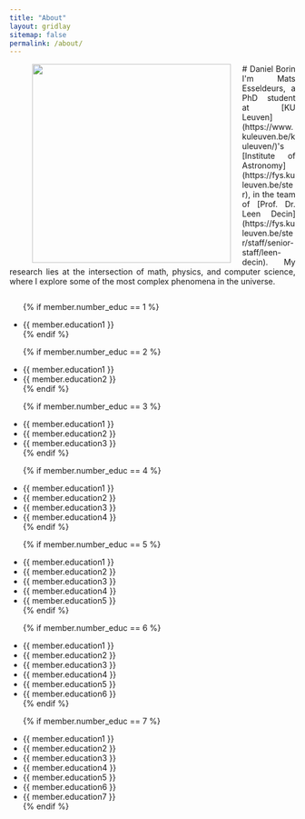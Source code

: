 ```yaml
---
title: "About"
layout: gridlay
sitemap: false
permalink: /about/
---
```


<style>
.jumbotron{
    padding:3%;
    padding-bottom:10px;
    padding-top:10px;
    margin-top:10px;
    margin-bottom:30px;
}
</style>


<div id="homeid" class="col-sm-12 col-xs-12">
<figure>
  <img src="{{site.url}}{{site.baseurl}}/images/headshot.jpg" style="width:350px; min-width:30%; max-width:100%; margin-left:0px; margin-right:20px; margin-bottom:0px; margin-top:0px;" align="left">
</figure>

<div style="text-align:justify">
# Daniel Borin
I'm Mats Esseldeurs, a PhD student at [KU Leuven](https://www.kuleuven.be/kuleuven/)'s [Institute of Astronomy](https://fys.kuleuven.be/ster), in the team of [Prof. Dr. Leen Decin](https://fys.kuleuven.be/ster/staff/senior-staff/leen-decin). My research lies at the intersection of math, physics, and computer science, where I explore some of the most complex phenomena in the universe.


<ul style="overflow: hidden">

  {% if member.number_educ == 1 %}
  <li><i class="fa fa-graduation-cap"></i> {{ member.education1 }} </li>
  {% endif %}

  {% if member.number_educ == 2 %}
  <li><i class="fa fa-graduation-cap"></i> {{ member.education1 }} </li>
  <li><i class="fa fa-graduation-cap"></i> {{ member.education2 }} </li>
  {% endif %}

  {% if member.number_educ == 3 %}
  <li><i class="fa fa-graduation-cap"></i> {{ member.education1 }} </li>
  <li><i class="fa fa-graduation-cap"></i> {{ member.education2 }} </li>
  <li><i class="fa fa-graduation-cap"></i> {{ member.education3 }} </li>
  {% endif %}

  {% if member.number_educ == 4 %}
  <li><i class="fa fa-graduation-cap"></i> {{ member.education1 }} </li>
  <li><i class="fa fa-graduation-cap"></i> {{ member.education2 }} </li>
  <li><i class="fa fa-graduation-cap"></i> {{ member.education3 }} </li>
  <li><i class="fa fa-graduation-cap"></i> {{ member.education4 }} </li>
  {% endif %}

  {% if member.number_educ == 5 %}
  <li><i class="fa fa-graduation-cap"></i> {{ member.education1 }} </li>
  <li><i class="fa fa-graduation-cap"></i> {{ member.education2 }} </li>
  <li><i class="fa fa-graduation-cap"></i> {{ member.education3 }} </li>
  <li><i class="fa fa-graduation-cap"></i> {{ member.education4 }} </li>
  <li><i class="fa fa-graduation-cap"></i> {{ member.education5 }} </li>
  {% endif %}

  {% if member.number_educ == 6 %}
  <li><i class="fa fa-graduation-cap"></i> {{ member.education1 }} </li>
  <li><i class="fa fa-graduation-cap"></i> {{ member.education2 }} </li>
  <li><i class="fa fa-graduation-cap"></i> {{ member.education3 }} </li>
  <li><i class="fa fa-graduation-cap"></i> {{ member.education4 }} </li>
  <li><i class="fa fa-graduation-cap"></i> {{ member.education5 }} </li>
  <li><i class="fa fa-graduation-cap"></i> {{ member.education6 }} </li>
  {% endif %}

  {% if member.number_educ == 7 %}
  <li><i class="fa fa-graduation-cap"></i> {{ member.education1 }} </li>
  <li><i class="fa fa-graduation-cap"></i> {{ member.education2 }} </li>
  <li><i class="fa fa-graduation-cap"></i> {{ member.education3 }} </li>
  <li><i class="fa fa-graduation-cap"></i> {{ member.education4 }} </li>
  <li><i class="fa fa-graduation-cap"></i> {{ member.education5 }} </li>
  <li><i class="fa fa-graduation-cap"></i> {{ member.education6 }} </li>
  <li><i class="fa fa-graduation-cap"></i> {{ member.education7 }} </li>
  {% endif %}  

</ul>




</div>
